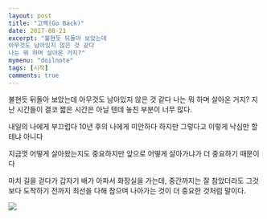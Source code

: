 ```yaml
---
layout: post
title: "고백(Go Back)"
date: 2017-08-21
excerpt: "불현듯 뒤돌아 보았는데
아무것도 남아있지 않은 것 같다
나는 뭐 하며 살아온 거지?"
mymenu: "doilnote"
tags: [시작]
comments: true
---
```


불현듯 뒤돌아 보았는데
아무것도 남아있지 않은 것 같다
나는 뭐 하며 살아온 거지?
지난 시간들이 결코 짧은 시간은 아닐 텐데
놓친 부분이 너무 많다.


내일의 나에게 부끄럽다
10년 후의 나에게 미안하다
하지만 그렇다고 이렇게 낙심만 할 테냐
아니다

지금껏 어떻게 살아왔는지도 중요하지만
앞으로 어떻게 살아가냐가 더 중요하기 때문이다


마치 길을 걷다가 갑자기
배가 아파서 화장실을 가는데,
중간까지는 잘 참았더라도 그것보다
도착하기 전까지 최선을 다해 참으며 나아가는 것이
더 중요한 것처럼 말이다.  

![](https://raw.githubusercontent.com/D0iloppa/d0iloppa.github.io/master/_posts/doilnote/old/goback/1.jpg)
